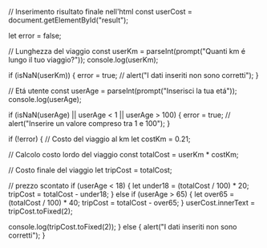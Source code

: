 // Inserimento risultato finale nell'html
const userCost = document.getElementById("result");

let error = false;

// Lunghezza del viaggio
const userKm = parseInt(prompt("Quanti km é lungo il tuo viaggio?"));
console.log(userKm);

if (isNaN(userKm)) {
  error = true;
  //   alert("I dati  inseriti non sono corretti");
}

// Etá utente
const userAge = parseInt(prompt("Inserisci la tua etá"));
console.log(userAge);

if (isNaN(userAge) || userAge < 1 || userAge > 100) {
  error = true;
  //   alert("Inserire un valore compreso tra 1 e 100");
}

if (!error) {
  // Costo del viaggio al km
  let costKm = 0.21;

  // Calcolo costo lordo del viaggio
  const totalCost = userKm * costKm;

  // Costo finale del viaggio
  let tripCost = totalCost;

  // prezzo scontato
  if (userAge < 18) {
    let under18 = (totalCost / 100) * 20;
    tripCost = totalCost - under18;
  } else if (userAge > 65) {
    let over65 = (totalCost / 100) * 40;
    tripCost = totalCost - over65;
  }
  userCost.innerText = tripCost.toFixed(2);

  console.log(tripCost.toFixed(2));
} else {
  alert("I dati  inseriti non sono corretti");
}
